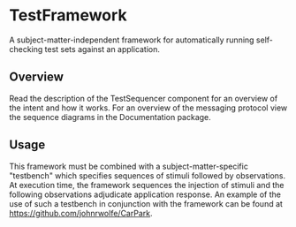# TestFramework

A subject-matter-independent framework for automatically running self-checking test sets against an application.

## Overview

Read the description of the TestSequencer component for an overview of the intent and how it works.
For an overview of the messaging protocol view the sequence diagrams in the Documentation package.

## Usage

This framework must be combined with a subject-matter-specific "testbench" which specifies sequences of stimuli followed by observations.
At execution time, the framework sequences the injection of stimuli and the following observations adjudicate application response.
An example of the use of such a testbench in conjunction with the framework can be found at https://github.com/johnrwolfe/CarPark.
